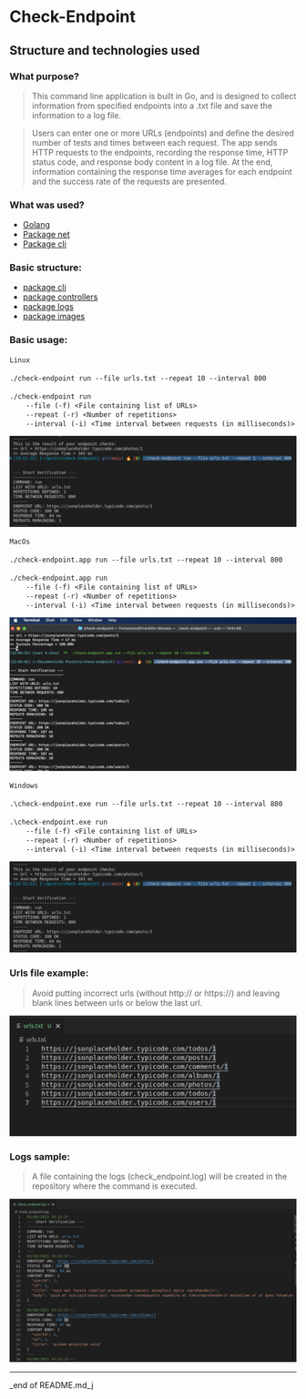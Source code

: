 # Check-Endpoint
## Structure and technologies used
### What purpose?
> This command line application is built in Go, and is designed to collect information from specified endpoints into a .txt file and save the information to a log file.

> Users can enter one or more URLs (endpoints) and define the desired number of tests and times between each request. The app sends HTTP requests to the endpoints, recording the response time, HTTP status code, and response body content in a log file. At the end, information containing the response time averages for each endpoint and the success rate of the requests are presented.

### What was used?
- [Golang](https://go.dev/)
- [Package net](https://pkg.go.dev/net)
- [Package cli](https://pkg.go.dev/github.com/urfave/cli/v2)

### Basic structure:
- [package cli](/cli)
- [package controllers](/controllers)
- [package logs](/logs)
- [package images](/images)

### Basic usage:
> 
```
Linux

./check-endpoint run --file urls.txt --repeat 10 --interval 800

./check-endpoint run 
    --file (-f) <File containing list of URLs> 
    --repeat (-r) <Number of repetitions> 
    --interval (-i) <Time interval between requests (in milliseconds)>
```
![](images/check-endpoint_use_linux.png)

> 
```
MacOs

./check-endpoint.app run --file urls.txt --repeat 10 --interval 800

./check-endpoint.app run 
    --file (-f) <File containing list of URLs> 
    --repeat (-r) <Number of repetitions> 
    --interval (-i) <Time interval between requests (in milliseconds)>
```
![](images/check-endpoint_use_macos.png)

> 
```
Windows

.\check-endpoint.exe run --file urls.txt --repeat 10 --interval 800

.\check-endpoint.exe run 
    --file (-f) <File containing list of URLs> 
    --repeat (-r) <Number of repetitions> 
    --interval (-i) <Time interval between requests (in milliseconds)>
``` 
![](images/check-endpoint_use_windows.png)

### Urls file example:
>
> Avoid putting incorrect urls (without http:// or https://) and leaving blank lines between urls or below the last url.
>
![](images/check-endpoint_urls_file_example.png)

### Logs sample:
>
> A file containing the logs (check_endpoint.log) will be created in the repository where the command is executed.
>
![](images/check-endpoint_logs_sample.png)

---
_end of README.md_j